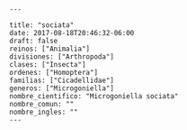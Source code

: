 
      ---

      title: "sociata"
      date: 2017-08-18T20:46:32-06:00
      draft: false
      reinos: ["Animalia"]
      divisiones: ["Arthropoda"]
      clases: ["Insecta"]
      ordenes: ["Homoptera"]
      familias: ["Cicadellidae"]
      generos: ["Microgoniella"]
      nombre_cientifico: "Microgoniella sociata"
      nombre_comun: ""
      nombre_ingles: ""
      ---

      